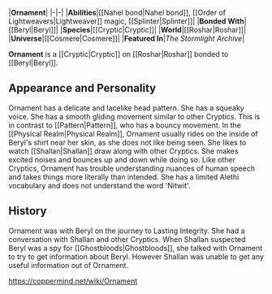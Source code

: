 |**Ornament**|
|-|-|
|**Abilities**|[[Nahel bond\|Nahel bond]], [[Order of Lightweavers\|Lightweaver]] magic, [[Splinter\|Splinter]]|
|**Bonded With**|[[Beryl\|Beryl]]|
|**Species**|[[Cryptic\|Cryptic]]|
|**World**|[[Roshar\|Roshar]]|
|**Universe**|[[Cosmere\|Cosmere]]|
|**Featured In**|*The Stormlight Archive*|

**Ornament** is a [[Cryptic\|Cryptic]] on [[Roshar\|Roshar]] bonded to [[Beryl\|Beryl]].

## Appearance and Personality
Ornament has a delicate and lacelike head pattern. She has a squeaky voice. She has a smooth gliding movement similar to other Cryptics. This is in contrast to [[Pattern\|Pattern]], who has a bouncy movement.
In the [[Physical Realm\|Physical Realm]], Ornament usually rides on the inside of Beryl's shirt near her skin, as she does not like being seen. She likes to watch [[Shallan\|Shallan]] draw along with other Cryptics. She makes excited noises and bounces up and down while doing so.
Like other Cryptics, Ornament has trouble understanding nuances of human speech and takes things more literally than intended. She has a limited Alethi vocabulary and does not understand the word 'Nitwit'.

## History
Ornament was with Beryl on the journey to Lasting Integrity. She had a conversation with Shallan and other Cryptics. When Shallan suspected Beryl was a spy for [[Ghostbloods\|Ghostbloods]], she talked with Ornament to try to get information about Beryl. However Shallan was unable to get any useful information out of Ornament.



https://coppermind.net/wiki/Ornament